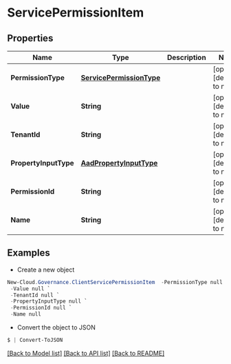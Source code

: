 # ServicePermissionItem
## Properties

Name | Type | Description | Notes
------------ | ------------- | ------------- | -------------
**PermissionType** | [**ServicePermissionType**](ServicePermissionType.md) |  | [optional] [default to null]
**Value** | **String** |  | [optional] [default to null]
**TenantId** | **String** |  | [optional] [default to null]
**PropertyInputType** | [**AadPropertyInputType**](AadPropertyInputType.md) |  | [optional] [default to null]
**PermissionId** | **String** |  | [optional] [default to null]
**Name** | **String** |  | [optional] [default to null]

## Examples

- Create a new object
```powershell
New-Cloud.Governance.ClientServicePermissionItem  -PermissionType null `
 -Value null `
 -TenantId null `
 -PropertyInputType null `
 -PermissionId null `
 -Name null
```

- Convert the object to JSON
```powershell
$ | Convert-ToJSON
```


[[Back to Model list]](../README.md#documentation-for-models) [[Back to API list]](../README.md#documentation-for-api-endpoints) [[Back to README]](../README.md)

